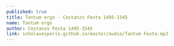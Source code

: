```yaml
---
published: true
title: Tantum ergo - Costanzo Festa 1495-1545
name: Tantum ergo
author: Costanzo Festa 1495-1545
link: scholavesperis.github.io/master/audio/Tantum Festa.mp3
---
```

